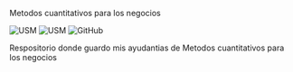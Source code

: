 Metodos cuantitativos para los negocios

![USM](https://img.shields.io/badge/USM-MAT033-blue.svg?style=for-the-badge) ![USM](https://img.shields.io/badge/Prof-Francisca_Gonzalez-orange.svg?style=for-the-badge) ![GitHub](https://img.shields.io/github/license/sjvasconcello/USM-ICS161.svg?style=for-the-badge)

Respositorio donde guardo mis ayudantias de Metodos cuantitativos para los negocios
